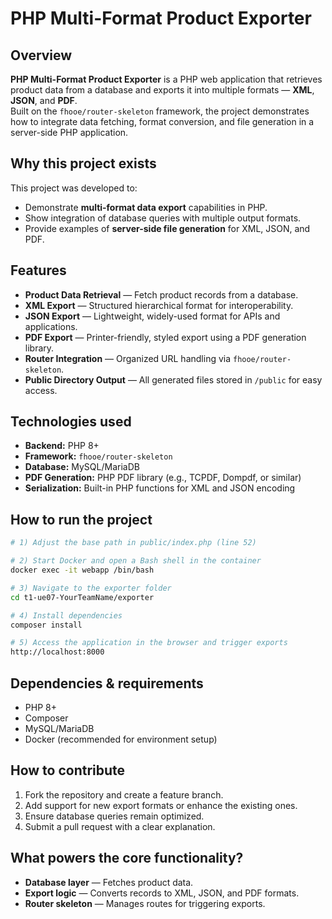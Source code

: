 # PHP Multi-Format Product Exporter

## Overview  
**PHP Multi-Format Product Exporter** is a PHP web application that retrieves product data from a database and exports it into multiple formats — **XML**, **JSON**, and **PDF**.  
Built on the `fhooe/router-skeleton` framework, the project demonstrates how to integrate data fetching, format conversion, and file generation in a server-side PHP application.

## Why this project exists  
This project was developed to:  
- Demonstrate **multi-format data export** capabilities in PHP.  
- Show integration of database queries with multiple output formats.  
- Provide examples of **server-side file generation** for XML, JSON, and PDF.  

## Features  
- **Product Data Retrieval** — Fetch product records from a database.  
- **XML Export** — Structured hierarchical format for interoperability.  
- **JSON Export** — Lightweight, widely-used format for APIs and applications.  
- **PDF Export** — Printer-friendly, styled export using a PDF generation library.  
- **Router Integration** — Organized URL handling via `fhooe/router-skeleton`.  
- **Public Directory Output** — All generated files stored in `/public` for easy access.

## Technologies used  
- **Backend:** PHP 8+  
- **Framework:** `fhooe/router-skeleton`  
- **Database:** MySQL/MariaDB  
- **PDF Generation:** PHP PDF library (e.g., TCPDF, Dompdf, or similar)  
- **Serialization:** Built-in PHP functions for XML and JSON encoding

## How to run the project  
```bash
# 1) Adjust the base path in public/index.php (line 52)

# 2) Start Docker and open a Bash shell in the container
docker exec -it webapp /bin/bash

# 3) Navigate to the exporter folder
cd t1-ue07-YourTeamName/exporter

# 4) Install dependencies
composer install

# 5) Access the application in the browser and trigger exports
http://localhost:8000
```

## Dependencies & requirements  
- PHP 8+  
- Composer  
- MySQL/MariaDB  
- Docker (recommended for environment setup)  

## How to contribute  
1. Fork the repository and create a feature branch.  
2. Add support for new export formats or enhance the existing ones.  
3. Ensure database queries remain optimized.  
4. Submit a pull request with a clear explanation.

## What powers the core functionality?  
- **Database layer** — Fetches product data.  
- **Export logic** — Converts records to XML, JSON, and PDF formats.  
- **Router skeleton** — Manages routes for triggering exports.

